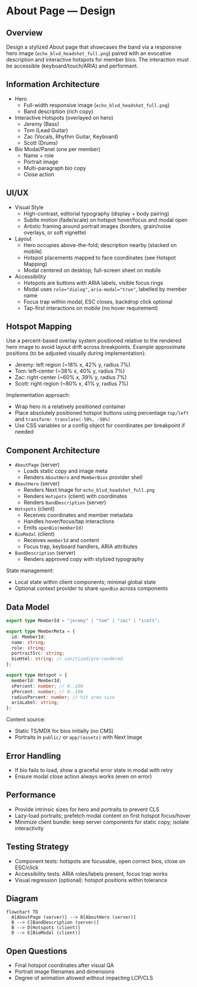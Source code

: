# About Page — Design

## Overview
Design a stylized About page that showcases the band via a responsive hero image (`echo_blvd_headshot_full.png`) paired with an evocative description and interactive hotspots for member bios. The interaction must be accessible (keyboard/touch/ARIA) and performant.

## Information Architecture
- Hero
  - Full-width responsive image (`echo_blvd_headshot_full.png`)
  - Band description (rich copy)
- Interactive Hotspots (overlayed on hero)
  - Jeremy (Bass)
  - Tom (Lead Guitar)
  - Zac (Vocals, Rhythm Guitar, Keyboard)
  - Scott (Drums)
- Bio Modal/Panel (one per member)
  - Name + role
  - Portrait image
  - Multi-paragraph bio copy
  - Close action

## UI/UX
- Visual Style
  - High-contrast, editorial typography (display + body pairing)
  - Subtle motion (fade/scale) on hotspot hover/focus and modal open
  - Artistic framing around portrait images (borders, grain/noise overlays, or soft vignette)
- Layout
  - Hero occupies above-the-fold; description nearby (stacked on mobile)
  - Hotspot placements mapped to face coordinates (see Hotspot Mapping)
  - Modal centered on desktop; full-screen sheet on mobile
- Accessibility
  - Hotspots are buttons with ARIA labels, visible focus rings
  - Modal uses `role="dialog"`, `aria-modal="true"`, labelled by member name
  - Focus trap within modal, ESC closes, backdrop click optional
  - Tap-first interactions on mobile (no hover requirement)

## Hotspot Mapping
Use a percent-based overlay system positioned relative to the rendered hero image to avoid layout drift across breakpoints. Example approximate positions (to be adjusted visually during implementation):
- Jeremy: left region (~18% x, 42% y, radius 7%)
- Tom: left-center (~38% x, 40% y, radius 7%)
- Zac: right-center (~60% x, 39% y, radius 7%)
- Scott: right region (~80% x, 41% y, radius 7%)

Implementation approach:
- Wrap hero in a relatively positioned container
- Place absolutely positioned hotspot buttons using percentage `top/left` and `transform: translate(-50%, -50%)`
- Use CSS variables or a config object for coordinates per breakpoint if needed

## Component Architecture
- `AboutPage` (server)
  - Loads static copy and image meta
  - Renders `AboutHero` and `MemberBios` provider shell
- `AboutHero` (server)
  - Renders Next Image for `echo_blvd_headshot_full.png`
  - Renders `Hotspots` (client) with coordinates
  - Renders `BandDescription` (server)
- `Hotspots` (client)
  - Receives coordinates and member metadata
  - Handles hover/focus/tap interactions
  - Emits `openBio(memberId)`
- `BioModal` (client)
  - Receives `memberId` and content
  - Focus trap, keyboard handlers, ARIA attributes
- `BandDescription` (server)
  - Renders approved copy with stylized typography

State management:
- Local state within client components; minimal global state
- Optional context provider to share `openBio` across components

## Data Model
```ts
export type MemberId = "jeremy" | "tom" | "zac" | "scott";

export type MemberMeta = {
  id: MemberId;
  name: string;
  role: string;
  portraitSrc: string;
  bioHtml: string; // sanitized/pre-rendered
};

export type Hotspot = {
  memberId: MemberId;
  xPercent: number; // 0..100
  yPercent: number; // 0..100
  radiusPercent: number; // hit area size
  ariaLabel: string;
};
```

Content source:
- Static TS/MDX for bios initially (no CMS)
- Portraits in `public/` or `app/(assets)` with Next Image

## Error Handling
- If bio fails to load, show a graceful error state in modal with retry
- Ensure modal close action always works (even on error)

## Performance
- Provide intrinsic sizes for hero and portraits to prevent CLS
- Lazy-load portraits; prefetch modal content on first hotspot focus/hover
- Minimize client bundle: keep server components for static copy; isolate interactivity

## Testing Strategy
- Component tests: hotspots are focusable, open correct bios, close on ESC/click
- Accessibility tests: ARIA roles/labels present, focus trap works
- Visual regression (optional): hotspot positions within tolerance

## Diagram
```mermaid
flowchart TD
  A[AboutPage (server)] --> B[AboutHero (server)]
  B --> C[BandDescription (server)]
  B --> D[Hotspots (client)]
  D --> E[BioModal (client)]
```

## Open Questions
- Final hotspot coordinates after visual QA
- Portrait image filenames and dimensions
- Degree of animation allowed without impacting LCP/CLS

